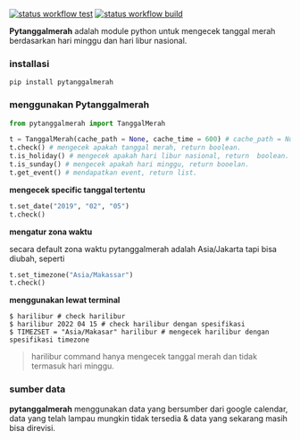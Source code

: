 [![status workflow test](https://github.com/guangrei/pytanggalmerah/actions/workflows/python-app.yml/badge.svg)](https://github.com/guangrei/pytanggalmerah/actions) [![status workflow build](https://github.com/guangrei/pytanggalmerah/actions/workflows/release_to_pypi.yml/badge.svg)](https://github.com/guangrei/pytanggalmerah/actions)


**Pytanggalmerah** adalah module python untuk mengecek tanggal merah berdasarkan hari minggu dan hari libur nasional.

### installasi

```
pip install pytanggalmerah
```

### menggunakan Pytanggalmerah

``` python
from pytanggalmerah import TanggalMerah

t = TanggalMerah(cache_path = None, cache_time = 600) # cache_path = None berarti directory cache automatis
t.check() # mengecek apakah tanggal merah, return boolean.
t.is_holiday() # mengecek apakah hari libur nasional, return  boolean.
t.is_sunday() # mengecek apakah hari minggu, return booelan.
t.get_event() # mendapatkan event, return list.

```
 **mengecek specific tanggal tertentu** 

``` python
t.set_date("2019", "02", "05")
t.check()
```
 **mengatur zona waktu** 

secara default zona waktu pytanggalmerah adalah Asia/Jakarta tapi bisa diubah, seperti

``` python
t.set_timezone("Asia/Makassar")
t.check()
```
 **menggunakan lewat terminal**


```
$ harilibur # check harilibur
$ harilibur 2022 04 15 # check harilibur dengan spesifikasi
$ TIMEZSET = "Asia/Makasar" harilibur # mengecek harilibur dengan spesifikasi timezone

```

> harilibur command hanya mengecek tanggal merah dan tidak termasuk hari minggu.
### sumber data

**pytanggalmerah** menggunakan data yang bersumber dari google calendar, data yang telah lampau mungkin tidak tersedia & data yang sekarang masih bisa direvisi.